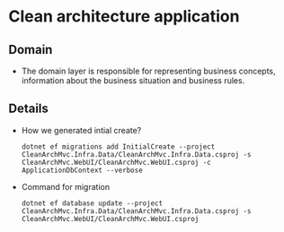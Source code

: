 # Clean architecture application

## Domain
- The domain layer is responsible for representing business concepts, information about the business situation and business rules.

## Details
- How we generated intial create?

  `dotnet ef migrations add InitialCreate --project CleanArchMvc.Infra.Data/CleanArchMvc.Infra.Data.csproj -s CleanArchMvc.WebUI/CleanArchMvc.WebUI.csproj -c ApplicationDbContext --verbose`

- Command for migration

  `dotnet ef database update --project CleanArchMvc.Infra.Data/CleanArchMvc.Infra.Data.csproj -s CleanArchMvc.WebUI/CleanArchMvc.WebUI.csproj`